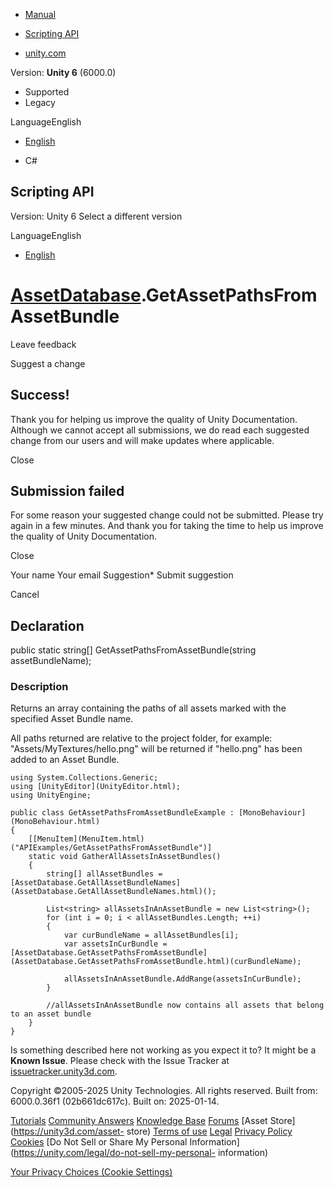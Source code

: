 [ ]()

  * [Manual](../Manual/index.html)
  * [Scripting API](../ScriptReference/index.html)

  * [unity.com](https://unity.com/)

Version: **Unity 6** (6000.0)

  * Supported
  * Legacy

LanguageEnglish

  * [English]()

  * C#

[ ](https://docs.unity3d.com)

## Scripting API

Version: Unity 6 Select a different version

LanguageEnglish

  * [English]()

#  [AssetDatabase](AssetDatabase.html).GetAssetPathsFromAssetBundle

Leave feedback

Suggest a change

## Success!

Thank you for helping us improve the quality of Unity Documentation. Although
we cannot accept all submissions, we do read each suggested change from our
users and will make updates where applicable.

Close

## Submission failed

For some reason your suggested change could not be submitted. Please <a>try
again</a> in a few minutes. And thank you for taking the time to help us
improve the quality of Unity Documentation.

Close

Your name Your email Suggestion* Submit suggestion

Cancel

[ ]()

## Declaration

public static string[] GetAssetPathsFromAssetBundle(string assetBundleName);

### Description

Returns an array containing the paths of all assets marked with the specified
Asset Bundle name.

All paths returned are relative to the project folder, for example:
"Assets/MyTextures/hello.png" will be returned if "hello.png" has been added
to an Asset Bundle.

    
    
    using System.Collections.Generic;
    using [UnityEditor](UnityEditor.html);
    using UnityEngine;  
      
    public class GetAssetPathsFromAssetBundleExample : [MonoBehaviour](MonoBehaviour.html)
    {
        [[MenuItem](MenuItem.html)("APIExamples/GetAssetPathsFromAssetBundle")]
        static void GatherAllAssetsInAssetBundles()
        {
            string[] allAssetBundles = [AssetDatabase.GetAllAssetBundleNames](AssetDatabase.GetAllAssetBundleNames.html)();  
      
            List<string> allAssetsInAnAssetBundle = new List<string>();
            for (int i = 0; i < allAssetBundles.Length; ++i)
            {
                var curBundleName = allAssetBundles[i];
                var assetsInCurBundle = [AssetDatabase.GetAssetPathsFromAssetBundle](AssetDatabase.GetAssetPathsFromAssetBundle.html)(curBundleName);  
      
                allAssetsInAnAssetBundle.AddRange(assetsInCurBundle);
            }  
      
            //allAssetsInAnAssetBundle now contains all assets that belong to an asset bundle
        }
    }
    

Is something described here not working as you expect it to? It might be a
**Known Issue**. Please check with the Issue Tracker at
[issuetracker.unity3d.com](https://issuetracker.unity3d.com).

Copyright ©2005-2025 Unity Technologies. All rights reserved. Built from:
6000.0.36f1 (02b661dc617c). Built on: 2025-01-14.

[Tutorials](https://unity3d.com/learn) [Community
Answers](https://answers.unity3d.com) [Knowledge
Base](https://support.unity3d.com/hc/en-us)
[Forums](https://forum.unity3d.com) [Asset Store](https://unity3d.com/asset-
store) [Terms of use](https://docs.unity3d.com/Manual/TermsOfUse.html)
[Legal](https://unity.com/legal) [Privacy
Policy](https://unity.com/legal/privacy-policy)
[Cookies](https://unity.com/legal/cookie-policy) [Do Not Sell or Share My
Personal Information](https://unity.com/legal/do-not-sell-my-personal-
information)

[Your Privacy Choices (Cookie Settings)](javascript:void\(0\);)

